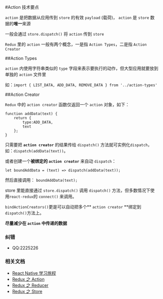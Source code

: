 #Action 技术要点

`action` 是把数据从应用传到 `store` 的有效 `payload` (载荷)， `action` 是 `store` 数据的**唯一**来源

一般会通过 `store.dispatch()` 将 `action` 传到 `store`

`Redux` 里的 `action` 一般有两个概念，一是指 `Action Types`，二是指 `Action Creator`

##Action Types

`action` 内使用字符串类似的 `type` 字段来表示要执行的动作，但大型应用就要放到单独的 `action` 文件里

如：`import { LIST_DATA, ADD_DATA, REMOVE_DATA } from '../action-types'`

##Action Creator

`Redux` 中的 `action creator` 函数仅返回一个 `action` 对象，如下：

```
function addData(text) {
    return {
        type:ADD_DATA,
        text
    };
}
```

只需要把 **`action creator`** 的结果传给 `dispatch()` 方法就可实例化`dispatch`，如：`dispatch(addData(text))`。

或者创建一个**被绑定的 `action creator`** 来自动 `dispatch`：

```
let boundAddData = (text) => dispatch(addData(text));
```

然后直接调用：
`boundAddData(text);`

store 里能直接通过 `store.dispatch()` 调用 `dispatch()` 方法，但多数情况下使用`react-redux`的 `connect()` 来调用。

`bindActionCreators()`更是可以自动把多个** `action creator` **绑定到`dispatch()`方法上。

**尽量减少在 `action` 中传递的数据**

### 纠错

* QQ:2225226

### 相关文档

* [React Native 学习旅程](https://github.com/Kennytian/learning-react-native/blob/master/README.md)
* [Redux 之 Action](https://github.com/Kennytian/learning-react-native/blob/master/redux/action.md)
* [Redux 之 Reducer](https://github.com/Kennytian/learning-react-native/blob/master/redux/reducer.md)
* [Redux 之 Store](https://github.com/Kennytian/learning-react-native/blob/master/redux/store.md)
